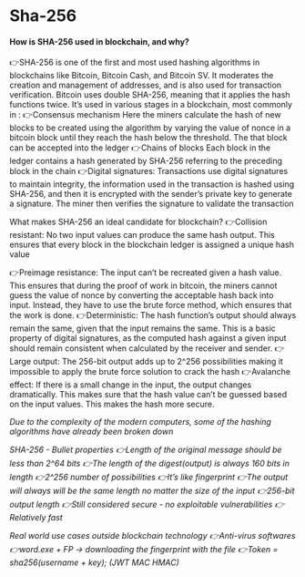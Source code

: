 # Sha-256

<h4> How is SHA-256 used in blockchain, and why? </h4>

👉SHA-256 is one of the first and most used hashing algorithms in blockchains like Bitcoin, Bitcoin Cash, and Bitcoin SV.
It moderates the creation and management of addresses, and is also used for transaction verification. Bitcoin uses double SHA-256, meaning that it applies the hash functions twice.
It’s used in various stages in a blockchain, most commonly in :
👉Consensus mechanism
Here the miners calculate the hash of new blocks to be created using the algorithm by varying the value of nonce in a bitcoin block until they reach the hash below the threshold. The that block can be accepted into the ledger
👉Chains of blocks
Each block in the ledger contains a hash generated by SHA-256 referring to the preceding block in the chain
👉Digital signatures: Transactions use digital signatures to maintain integrity, the information used in the transaction is hashed using SHA-256, and then it is encrypted with the sender’s private key to generate a signature. The miner then verifies the signature to validate the transaction

What makes SHA-256 an ideal candidate for blockchain?
👉Collision resistant: No two input values can produce the same hash output. This ensures that every block in the blockchain ledger is assigned a unique hash value

👉Preimage resistance: The input can’t be recreated given a hash value. This ensures that during the proof of work in bitcoin, the miners cannot guess the value of nonce by converting the acceptable hash back into input. Instead, they have to use the brute force method, which ensures that the work is done.
👉Deterministic:
The hash function’s output should always remain the same, given that the input remains the same. This is a basic property of digital signatures, as the computed hash against a given input should remain consistent when calculated by the receiver and sender.
👉Large output:
The 256-bit output adds up to 2^256 possibilities making it impossible to apply the brute force solution to crack the hash
👉Avalanche effect:
If there is a small change in the input, the output changes dramatically. This makes sure that the hash value can’t be guessed based on the input values. This makes the hash more secure.

<i> Due to the complexity of the modern computers, some of the hashing algorithms have already been broken down <i>

SHA-256 - Bullet properties
👉Length of the original message should be less than 2^64 bits
👉The length of the digest(output) is always 160 bits in length
👉2^256 number of possibilities
👉It’s like fingerprint
👉The output will always will be the same length no matter the size of the input
👉256-bit output length
👉Still considered secure - no exploitable vulnerabilities
👉Relatively fast

Real world use cases outside blockchain technology
👉Anti-virus softwares
👉word.exe + FP -> downloading the fingerprint with the file
👉Token = sha256(username + key); (JWT MAC HMAC)


